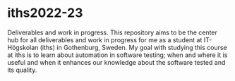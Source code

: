 # iths2022-23
Deliverables and work in progress.
This repository aims to be the center hub for all deliverables and work in progress for me as a student at IT-Högskolan (iths) in Gothenburg, Sweden. My goal with studying this course at iths is to learn about automation in software testing; when and where it is useful and when it enhances our knowledge about the software tested and its quality. 
